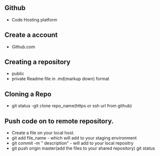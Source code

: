 Github
-
 - Code Hosting platform
   
Create a account
-
- Github.com

Creating a repository
  -
 - public
 - private
Readme file in .md(markup down) format

Cloning a Repo
-
- git status
-git clone repo_name(https or ssh url from github)

Push code on to remote repository.
-
- Create a file on your local host.
- git add file_name - which will add to your staging environment
- git commit -m " description"  - will add to your local repositry
- git push origin master(add the files to your shared repository)
git status
